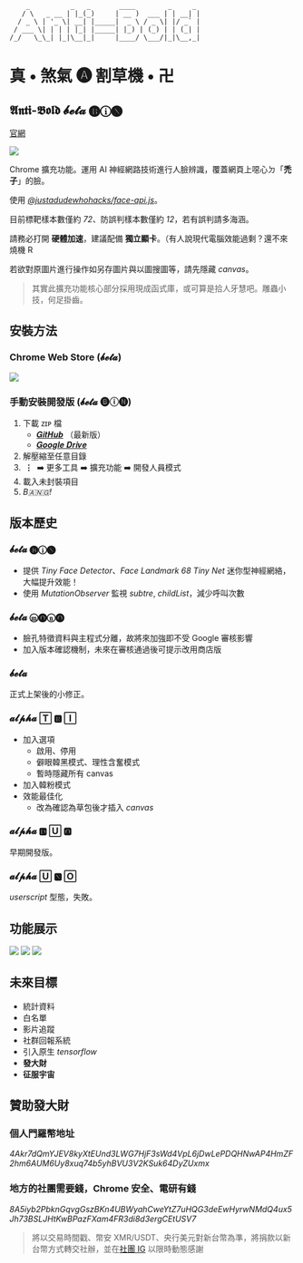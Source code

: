 ```
    _          _   _       ____        _     _ 
   / \   _ __ | |_(_)     | __ )  ___ | | __| |
  / _ \ | '_ \| __| |_____|  _ \ / _ \| |/ _` |
 / ___ \| | | | |_| |_____| |_) | (_) | | (_| |
/_/   \_\_| |_|\__|_|     |____/ \___/|_|\__,_|
```
# 真 • 煞氣 🅐 割草機 • 卍
## 𝕬𝖓𝖙𝖎-𝕭𝖔𝖑𝖉 𝓫𝓮𝓽𝓪 🅑ⓘ🅝
[官網](https://www.kevinweng.tk/ab/ "前往官網")

![](https://i.imgur.com/Bn2mfMB.jpg)

Chrome 擴充功能。運用 AI 神經網路技術進行人臉辨識，覆蓋網頁上噁心ㄉ「__禿子__」的臉。

使用 _[@justadudewhohacks/face-api.js](https://github.com/justadudewhohacks/face-api.js "face-api.js")_。

目前標靶樣本數僅約 _72_、防誤判樣本數僅約 _12_，若有誤判請多海涵。

請務必打開 __硬體加速__，建議配備 __獨立顯卡__。（有人說現代電腦效能過剩？還不來燒機 R

若欲對原圖片進行操作如另存圖片與以圖搜圖等，請先隱藏 _canvas_。
> 其實此擴充功能核心部分採用現成函式庫，或可算是拾人牙慧吧。雕蟲小技，何足掛齒。
## 安裝方法
### Chrome Web Store (𝓫𝓮𝓽𝓪)
[![](https://i.imgur.com/ZZlw58t.jpg)](https://chrome.google.com/webstore/detail/pibolmcicpmnbjjjibaioibonjmijfjo)
### 手動安裝開發版 (𝓫𝓮𝓽𝓪 🅑ⓘ🅝)
1. 下載 ᴢɪᴩ 檔
    * [𝑮𝒊𝒕𝑯𝒖𝒃](https://github.com/nevikw39/Anti-Bold/archive/master.zip "從 GitHub 下載") （最新版）
    * [𝑮𝒐𝒐𝒈𝒍𝒆 𝑫𝒓𝒊𝒗𝒆](https://drive.google.com/uc?export=download&id=1rrMlMW4qeablWrtXqguEd0jUsQZ7JqF2 "從 Google Drive 下載")
2. 解壓縮至任意目錄
3. __&nbsp;⋮&nbsp;__ ➡️ 更多工具 ➡️ 擴充功能 ➡️ 開發人員模式
4. 載入未封裝項目
5. _B🇦🇳🇬!_
## 版本歷史
### 𝓫𝓮𝓽𝓪 🅑ⓘ🅝
* 提供 _Tiny Face Detector_、_Face Landmark 68 Tiny Net_ 迷你型神經網絡，大幅提升效能！
* 使用 _MutationObserver_ 監視 _subtre_, _childList_，減少呼叫次數
### 𝓫𝓮𝓽𝓪 ⓜ🅞ⓝ🅞
* 臉孔特徵資料與主程式分離，故將來加強即不受 Google 審核影響
* 加入版本確認機制，未來在審核通過後可提示改用商店版
### 𝓫𝓮𝓽𝓪
正式上架後的小修正。
### 𝓪𝓵𝓹𝓱𝓪 🅃 🆁 🄸
* 加入選項
    * 啟用、停用
    * 僻眼韓黑模式、理性含奮模式
    * 暫時隱藏所有 canvas
* 加入韓粉模式
* 效能最佳化
    * 改為確認為草包後才插入 _canvas_
### 𝓪𝓵𝓹𝓱𝓪 🅳 🅄 🅾
早期開發版。
### 𝓪𝓵𝓹𝓱𝓪 🅄 🅽 🄾
_userscript_ 型態，失敗。
## 功能展示
![](https://i.imgur.com/B9zdT9M.jpg)
![](https://i.imgur.com/R1K5sTL.jpg)
![](https://i.imgur.com/zv9EtM3.jpg)
## 未來目標
* 統計資料
* 白名單
* 影片追蹤
* 社群回報系統
* 引入原生 _tensorflow_
* __發大財__
* __征服宇宙__
## 贊助發大財
### 個人門羅幣地址
_4Akr7dQmYJEV8kyXtEUnd3LWG7HjF3sWd4VpL6jDwLePDQHNwAP4HmZF2hm6AUM6Uy8xuq74b5yhBVU3V2KSuk64DyZUxmx_
### 地方的社團需要錢，Chrome 安全、電研有錢
_8A5iyb2PbknGqvgGszBKn4UBWyahCweYtZ7uHQG3deEwHyrwNMdQ4ux5Jh73BSLJHtKwBPazFXam4FR3di8d3ergCEtUSV7_
> 將以交易時間戳、幣安 XMR/USDT、央行美元對新台幣為準，將捐款以新台幣方式轉交社辦，並在[社團 IG](https://www.instagram.com/tcfsh_circ_37th/) 以限時動態感謝
